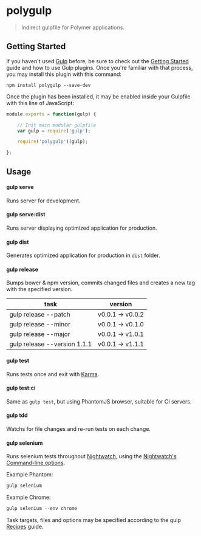 # polygulp

> Indirect gulpfile for Polymer applications.


## Getting Started

If you haven't used [Gulp](http://gulpjs.com/) before, be sure to check out the [Getting Started](https://github.com/gulpjs/gulp/blob/master/docs/getting-started.md) guide and how to use Gulp plugins. Once you're familiar with that process, you may install this plugin with this command:

```shell
npm install polygulp --save-dev
```

Once the plugin has been installed, it may be enabled inside your Gulpfile with this line of JavaScript:

```js
module.exports = function(gulp) {

    // Init main modular gulpfile
    var gulp = require('gulp');

    require('polygulp')(gulp);

};
```


## Usage

#### gulp serve
Runs server for development.

#### gulp serve:dist
Runs server displaying optimized application for production.

#### gulp dist
Generates optimized application for production in `dist` folder.

#### gulp release
Bumps bower & npm version, commits changed files and creates a new tag with the specified version.

task                        | version
----------------------------|-----------------
gulp release --patch        | v0.0.1 -> v0.0.2
gulp release --minor        | v0.0.1 -> v0.1.0
gulp release --major        | v0.0.1 -> v1.0.1
gulp release --version 1.1.1| v0.0.1 -> v1.1.1

#### gulp test
Runs tests
 once and exit with [Karma](https://github.com/karma-runner/karma).

#### gulp test:ci
Same as `gulp test`, but using PhantomJS browser, suitable for CI servers.

#### gulp tdd
Watchs for file changes and re-run tests on each change.

#### gulp selenium
Runs selenium tests throughout [Nightwatch](http://nightwatchjs.org/), using the [Nightwatch's Command-line options](http://nightwatchjs.org/guide#command-line-options).

Example Phantom:
```js
gulp selenium
```

Example Chrome:
```js
gulp selenium --env chrome
```

Task targets, files and options may be specified according to the gulp [Recipes](https://github.com/gulpjs/gulp/tree/master/docs/recipes) guide.
